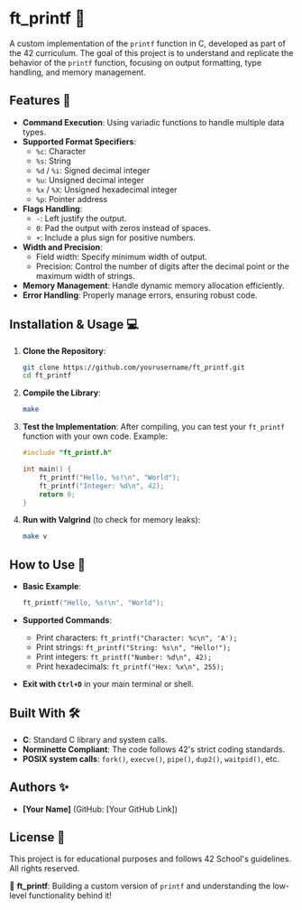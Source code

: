 # ft_printf 🎉

A custom implementation of the `printf` function in C, developed as part of the 42 curriculum. The goal of this project is to understand and replicate the behavior of the `printf` function, focusing on output formatting, type handling, and memory management.

## Features 🚀
- **Command Execution**: Using variadic functions to handle multiple data types.
- **Supported Format Specifiers**:
  - `%c`: Character
  - `%s`: String
  - `%d` / `%i`: Signed decimal integer
  - `%u`: Unsigned decimal integer
  - `%x` / `%X`: Unsigned hexadecimal integer
  - `%p`: Pointer address
- **Flags Handling**:
  - `-`: Left justify the output.
  - `0`: Pad the output with zeros instead of spaces.
  - `+`: Include a plus sign for positive numbers.
- **Width and Precision**:
  - Field width: Specify minimum width of output.
  - Precision: Control the number of digits after the decimal point or the maximum width of strings.
- **Memory Management**: Handle dynamic memory allocation efficiently.
- **Error Handling**: Properly manage errors, ensuring robust code.

## Installation & Usage 💻

1. **Clone the Repository**:
    ```bash
    git clone https://github.com/yourusername/ft_printf.git
    cd ft_printf
    ```

2. **Compile the Library**:
    ```bash
    make
    ```

3. **Test the Implementation**:
    After compiling, you can test your `ft_printf` function with your own code. Example:
    ```c
    #include "ft_printf.h"

    int main() {
        ft_printf("Hello, %s!\n", "World");
        ft_printf("Integer: %d\n", 42);
        return 0;
    }
    ```

4. **Run with Valgrind** (to check for memory leaks):
    ```bash
    make v
    ```

## How to Use 📌

- **Basic Example**:
    ```c
    ft_printf("Hello, %s!\n", "World");
    ```

- **Supported Commands**:
    - Print characters: `ft_printf("Character: %c\n", 'A');`
    - Print strings: `ft_printf("String: %s\n", "Hello!");`
    - Print integers: `ft_printf("Number: %d\n", 42);`
    - Print hexadecimals: `ft_printf("Hex: %x\n", 255);`

- **Exit with `Ctrl+D`** in your main terminal or shell.

## Built With 🛠️
- **C**: Standard C library and system calls.
- **Norminette Compliant**: The code follows 42's strict coding standards.
- **POSIX system calls**: `fork()`, `execve()`, `pipe()`, `dup2()`, `waitpid()`, etc.

## Authors ✨
- **[Your Name]** (GitHub: [Your GitHub Link])

## License 📜
This project is for educational purposes and follows 42 School's guidelines. All rights reserved.

🚀 **ft_printf**: Building a custom version of `printf` and understanding the low-level functionality behind it!
